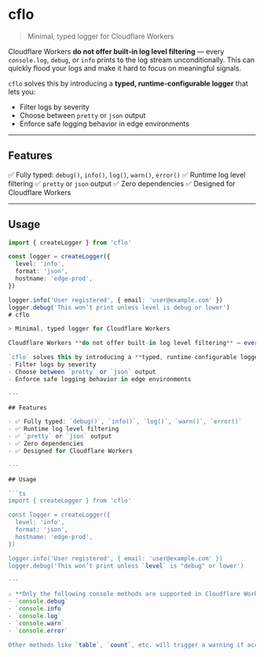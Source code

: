# cflo

> Minimal, typed logger for Cloudflare Workers

Cloudflare Workers **do not offer built-in log level filtering** —  every `console.log`, `debug`, or `info` prints to the log stream unconditionally. This can quickly flood your logs and make it hard to focus on meaningful signals.

`cflo` solves this by introducing a **typed, runtime-configurable logger** that lets you:
- Filter logs by severity
- Choose between `pretty` or `json` output
- Enforce safe logging behavior in edge environments

---

## Features

✅ Fully typed: `debug()`, `info()`, `log()`, `warn()`, `error()`
✅ Runtime log level filtering
✅ `pretty` or `json` output
✅ Zero dependencies
✅ Designed for Cloudflare Workers

---

## Usage

```ts
import { createLogger } from 'cflo'

const logger = createLogger({
  level: 'info',
  format: 'json',
  hostname: 'edge-prod',
})

logger.info('User registered', { email: 'user@example.com' })
logger.debug('This won’t print unless level is debug or lower')
# cflo

> Minimal, typed logger for Cloudflare Workers

Cloudflare Workers **do not offer built-in log level filtering** — every `console.log`, `debug`, or `info` prints to the log stream unconditionally. This can quickly flood your logs and make it hard to focus on meaningful signals.

`cflo` solves this by introducing a **typed, runtime-configurable logger** that lets you:
- Filter logs by severity
- Choose between `pretty` or `json` output
- Enforce safe logging behavior in edge environments

---

## Features

- ✅ Fully typed: `debug()`, `info()`, `log()`, `warn()`, `error()`
- ✅ Runtime log level filtering
- ✅ `pretty` or `json` output
- ✅ Zero dependencies
- ✅ Designed for Cloudflare Workers

---

## Usage

```ts
import { createLogger } from 'cflo'

const logger = createLogger({
  level: 'info',
  format: 'json',
  hostname: 'edge-prod',
})

logger.info('User registered', { email: 'user@example.com' })
logger.debug('This won’t print unless `level` is "debug" or lower')

---

⚠️ **Only the following console methods are supported in Cloudflare Workers**:
- `console.debug`
- `console.info`
- `console.log`
- `console.warn`
- `console.error`

Other methods like `table`, `count`, etc. will trigger a warning if accessed via the logger.
